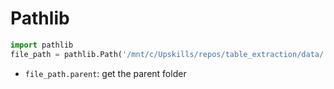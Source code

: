 # Pathlib
```Python
import pathlib
file_path = pathlib.Path('/mnt/c/Upskills/repos/table_extraction/data/')
```
- `file_path.parent`: get the parent folder
